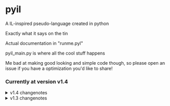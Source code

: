 # pyil
 A IL-inspired pseudo-language created in python


Exactly what it says on the tin

Actual documentation in "runme.pyl"

pyil_main.py is where all the cool stuff happens

Me bad at making good looking and simple code though, so please open an issue if you have a optimization you'd like to share!


### Currently at version v1.4

<details>
    <summary>v1.4 changenotes</summary>
    - Added "let" action(documentation in runme.pyl)
    - Added line comments `##`
    - Created a syntax highlighting extension for pyil
    - Fixed the `if/else/end` not working(I can't the understand it's code anymore help)
</details>

<details>
    <summary>v1.3 changenotes</summary>
    - Added documentation
</details>